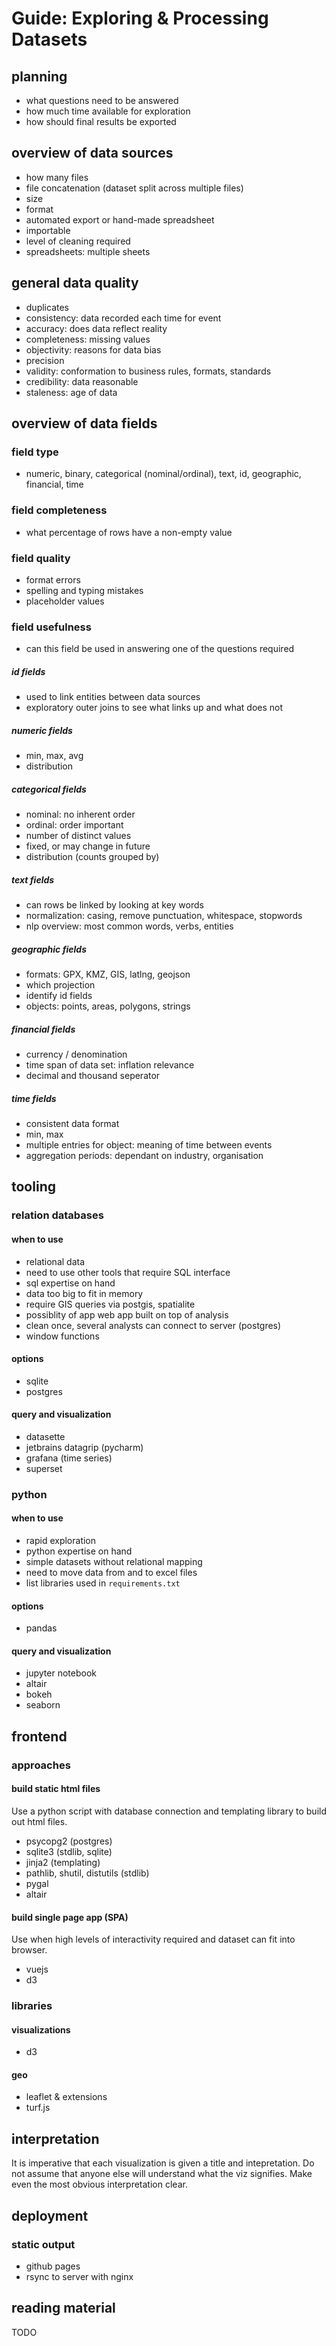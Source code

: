 # Guide: Exploring & Processing Datasets

## planning

- what questions need to be answered
- how much time available for exploration
- how should final results be exported


## overview of data sources

- how many files
- file concatenation (dataset split across multiple files)
- size 
- format
- automated export or hand-made spreadsheet
- importable
- level of cleaning required
- spreadsheets: multiple sheets


## general data quality

- duplicates
- consistency: data recorded each time for event
- accuracy: does data reflect reality
- completeness: missing values
- objectivity: reasons for data bias
- precision
- validity: conformation to business rules, formats, standards
- credibility: data reasonable
- staleness: age of data

## overview of data fields

### field type

- numeric, binary, categorical (nominal/ordinal), text, id, geographic, financial, time

### field completeness

- what percentage of rows have a non-empty value

### field quality

- format errors
- spelling and typing mistakes
- placeholder values

### field usefulness

- can this field be used in answering one of the questions required

##### id fields

- used to link entities between data sources
- exploratory outer joins to see what links up and what does not 

##### numeric fields

- min, max, avg
- distribution

##### categorical fields

- nominal: no inherent order
- ordinal: order important
- number of distinct values
- fixed, or may change in future
- distribution (counts grouped by)

##### text fields

- can rows be linked by looking at key words
- normalization: casing, remove punctuation, whitespace, stopwords
- nlp overview: most common words, verbs, entities

##### geographic fields

- formats: GPX, KMZ, GIS, latlng, geojson
- which projection
- identify id fields
- objects: points, areas, polygons, strings

##### financial fields

- currency / denomination
- time span of data set: inflation relevance
- decimal and thousand seperator

##### time fields

- consistent data format
- min, max
- multiple entries for object: meaning of time between events
- aggregation periods: dependant on industry, organisation


## tooling

### relation databases

#### when to use

- relational data
- need to use other tools that require SQL interface
- sql expertise on hand
- data too big to fit in memory
- require GIS queries via postgis, spatialite
- possiblity of app web app built on top of analysis
- clean once, several analysts can connect to server (postgres)
- window functions

#### options

- sqlite
- postgres

#### query and visualization

- datasette
- jetbrains datagrip (pycharm)
- grafana (time series)
- superset

### python

#### when to use

- rapid exploration
- python expertise on hand
- simple datasets without relational mapping
- need to move data from and to excel files
- list libraries used in `requirements.txt`

#### options

- pandas

#### query and visualization

- jupyter notebook
- altair
- bokeh
- seaborn

## frontend

### approaches

#### build static html files

Use a python script with database connection and templating library
to build out html files.

- psycopg2 (postgres)
- sqlite3 (stdlib, sqlite)
- jinja2 (templating)
- pathlib, shutil, distutils (stdlib)
- pygal
- altair

#### build single page app (SPA)

Use when high levels of interactivity required and dataset can fit into browser.

- vuejs
- d3

### libraries

#### visualizations

- d3


#### geo

- leaflet & extensions
- turf.js


## interpretation

It is imperative that each visualization is given a title and intepretation. Do not
assume that anyone else will understand what the viz signifies. Make even the most
obvious interpretation clear.


## deployment

### static output

- github pages
- rsync to server with nginx


## reading material

TODO

